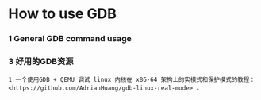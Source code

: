 # How to use GDB
### 1 General GDB command usage
    
### 3 好用的GDB资源
    1 一个使用GDB + QEMU 调试 linux 内核在 x86-64 架构上的实模式和保护模式的教程：<https://github.com/AdrianHuang/gdb-linux-real-mode> 。